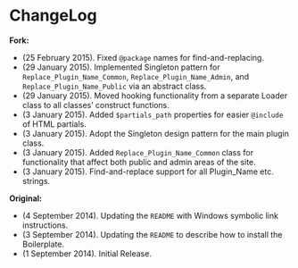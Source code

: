 # ChangeLog

**Fork:**

* (25 February 2015). Fixed `@package` names for find-and-replacing.
* (29 January 2015). Implemented Singleton pattern for `Replace_Plugin_Name_Common`, `Replace_Plugin_Name_Admin`, and `Replace_Plugin_Name_Public` via an abstract class.
* (29 January 2015). Moved hooking functionality from a separate Loader class to all classes’ construct functions.
* (3 January 2015). Added `$partials_path` properties for easier `@include` of HTML partials.
* (3 January 2015). Adopt the Singleton design pattern for the main plugin class.
* (3 January 2015). Added `Replace_Plugin_Name_Common` class for functionality that affect both public and admin areas of the site.
* (3 January 2015). Find-and-replace support for all Plugin_Name etc. strings.

**Original:**

* (4 September 2014). Updating the `README` with Windows symbolic link instructions.
* (3 September 2014). Updating the `README` to describe how to install the Boilerplate.
* (1 September 2014). Initial Release.
